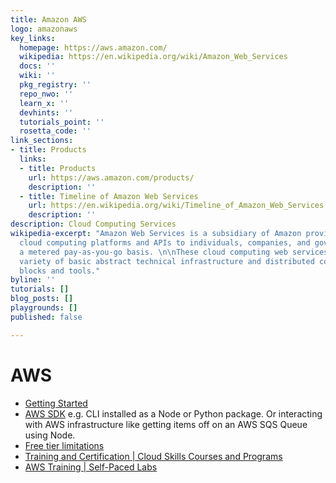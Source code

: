 ```yaml
---
title: Amazon AWS
logo: amazonaws
key_links:
  homepage: https://aws.amazon.com/
  wikipedia: https://en.wikipedia.org/wiki/Amazon_Web_Services
  docs: ''
  wiki: ''
  pkg_registry: ''
  repo_nwo: ''
  learn_x: ''
  devhints: ''
  tutorials_point: ''
  rosetta_code: ''
link_sections:
- title: Products
  links:
  - title: Products
    url: https://aws.amazon.com/products/
    description: ''
  - title: Timeline of Amazon Web Services
    url: https://en.wikipedia.org/wiki/Timeline_of_Amazon_Web_Services
    description: ''
description: Cloud Computing Services
wikipedia-excerpt: "Amazon Web Services is a subsidiary of Amazon providing on-demand
  cloud computing platforms and APIs to individuals, companies, and governments, on
  a metered pay-as-you-go basis. \n\nThese cloud computing web services provide a
  variety of basic abstract technical infrastructure and distributed computing building
  blocks and tools."
byline: ''
tutorials: []
blog_posts: []
playgrounds: []
published: false

---
```

# AWS

- [Getting Started](https://aws.amazon.com/getting-started/)
- [AWS SDK](https://aws.amazon.com/tools/#cli) e.g. CLI installed as a Node or Python package. Or interacting with AWS infrastructure like getting items off on an AWS SQS Queue using Node.
- [Free tier limitations](https://aws.amazon.com/free/)
- [Training and Certification \| Cloud Skills Courses and Programs](https://aws.amazon.com/training/)
- [AWS Training \| Self-Paced Labs](https://aws.amazon.com/training/self-paced-labs/)
